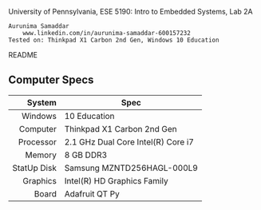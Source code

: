 University of Pennsylvania, ESE 5190: Intro to Embedded Systems, Lab 2A

    Aurunima Samaddar
        www.linkedin.com/in/aurunima-samaddar-600157232
    Tested on: Thinkpad X1 Carbon 2nd Gen, Windows 10 Education

README

## Computer Specs

|   System      |Spec                                                      |
|--------------:|----------------------------------------------------------|
|   Windows     | 10 Education                                             |
|   Computer    | Thinkpad X1 Carbon 2nd Gen                               |
|   Processor   | 2.1 GHz Dual Core Intel(R) Core i7                       |
|   Memory      | 8 GB DDR3                                                |
|   StatUp Disk | Samsung MZNTD256HAGL-000L9                               |
|   Graphics    | Intel(R) HD Graphics Family                              |
|   Board       | Adafruit QT Py                                           |
